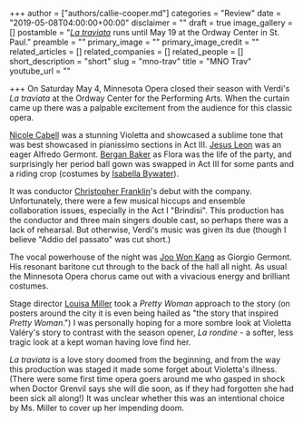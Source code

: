 +++
author = ["authors/callie-cooper.md"]
categories = "Review"
date = "2019-05-08T04:00:00+00:00"
disclaimer = ""
draft = true
image_gallery = []
postamble = "[_La traviata_]( https://my.mnopera.org/events?view=list2.67559505.1144286402.1557108489-1809359702.1556996509) runs until May 19 at the Ordway Center in St. Paul."
preamble = ""
primary_image = ""
primary_image_credit = ""
related_articles = []
related_companies = []
related_people = []
short_description = "short"
slug = "mno-trav"
title = "MNO Trav"
youtube_url = ""

+++
On Saturday May 4, Minnesota Opera closed their season with Verdi's _La traviata_ at the Ordway Center for the Performing Arts. When the curtain came up there was a palpable excitement from the audience for this classic opera.

[Nicole Cabell](/scene/people/nicole-cabell/) was a stunning Violetta and showcased a sublime tone that was best showcased in pianissimo sections in Act III. [Jesus Leon](/scene/people/jesus-leon/) was an eager Alfredo Germont. [Bergan Baker](/scene/people/bergan-baker/) as Flora was the life of the party, and surprisingly her period ball gown was swapped in Act III for some pants and a riding crop (costumes by [Isabella Bywater](https://mnopera.org/biography/isabella-bywater/)).

It was conductor [Christopher Franklin](https://mnopera.org/biography/christopher-franklin/)'s debut with the company. Unfortunately, there were a few musical hiccups and ensemble collaboration issues, especially in the Act I "Brindisi". This production has the conductor and three main singers double cast, so perhaps there was a lack of rehearsal. But otherwise, Verdi's music was given its due (though I believe "Addio del passato" was cut short.) 

The vocal powerhouse of the night was [Joo Won Kang](/scene/people/joo-won-kang/) as Giorgio Germont. His resonant baritone cut through to the back of the hall all night. As usual the Minnesota Opera chorus came out with a vivacious energy and brilliant costumes.

Stage director [Louisa Miller](https://mnopera.org/biography/louisa-muller/) took a _Pretty Woman_ approach to the story (on posters around the city it is even being hailed as "the story that inspired _Pretty Woman_.") I was personally hoping for a more sombre look at Violetta Valéry's story to contrast with the season opener, _La rondine_ - a softer, less tragic look at a kept woman having love find her. 

_La traviata_ is a love story doomed from the beginning, and from the way this production was staged it made some forget about Violetta's illness. (There were some first time opera goers around me who gasped in shock when Doctor Grenvil says she will die soon, as if they had forgotten she had been sick all along!) It was unclear whether this was an intentional choice by Ms. Miller to cover up her impending doom.